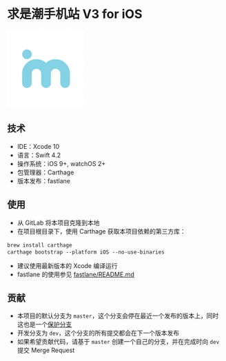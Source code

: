 # 求是潮手机站 V3 for iOS

![Logo](QSCMobileV3/Assets.xcassets/AppIcon.appiconset/Icon-60@3x.png)

## 技术

- IDE：Xcode 10
- 语言：Swift 4.2
- 操作系统：iOS 9+, watchOS 2+
- 包管理器：Carthage
- 版本发布：fastlane

## 使用

- 从 GitLab 将本项目克隆到本地
- 在项目根目录下，使用 Carthage 获取本项目依赖的第三方库：

```
brew install carthage
carthage bootstrap --platform iOS --no-use-binaries
```

- 建议使用最新版本的 Xcode 编译运行
- fastlane 的使用参见 [fastlane/README.md](fastlane/README.md)

## 贡献

- 本项目的默认分支为 `master`，这个分支会停在最近一个发布的版本上，同时这也是一个[保护分支](https://git.zjuqsc.com/help/user/project/protected_branches)
- 开发分支为 `dev`，这个分支的所有提交都会在下一个版本发布
- 如果希望贡献代码，请基于 `master` 创建一个自己的分支，并在完成时向 `dev` 提交 Merge Request
